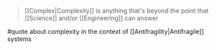 > [[Complex|Complexity]] is anything that's beyond the point that [[Science]] and/or [[Engineering]] can answer

#quote about complexity in the context of [[Antifragility|Antifragile]] systems